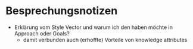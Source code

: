 # Besprechungsnotizen

- Erklärung vom Style Vector und warum ich den haben möchte in Approach oder Goals?
	- damit verbunden auch (erhoffte) Vorteile von knowledge attributes